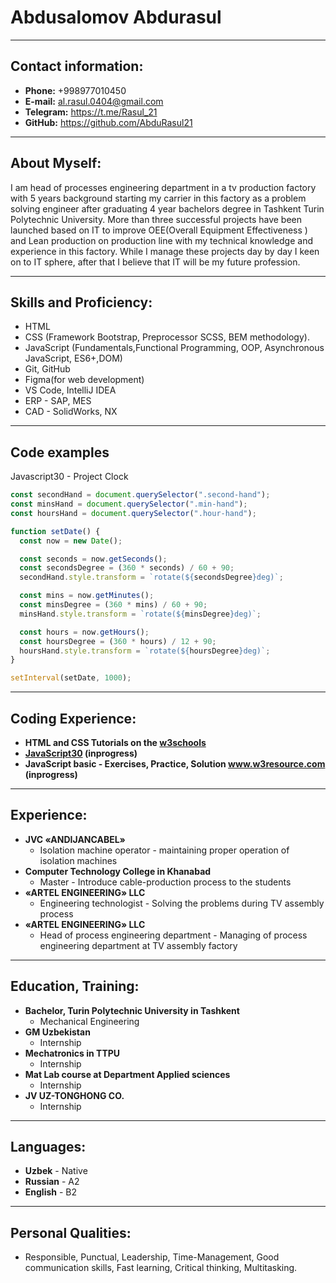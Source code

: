 # Abdusalomov Abdurasul
---
## Contact information:

- **Phone:** +998977010450
- **E-mail:**  al.rasul.0404@gmail.com
- **Telegram:** https://t.me/Rasul_21
- **GitHub:** https://github.com/AbduRasul21

---

## About Myself:

I am head of processes engineering department in a tv production factory with 5 years background starting my carrier in this factory as a problem solving engineer after graduating 4 year bachelors degree in Tashkent Turin Polytechnic University. More than three successful projects have been launched based on IT to improve OEE(Overall Equipment Effectiveness ) and Lean production on production line with my technical knowledge and experience in this factory. While I manage these projects day by day I keen on to IT sphere, after that I believe that IT will be my future profession.

---

## Skills and Proficiency: 

- HTML
- CSS (Framework Bootstrap, Preprocessor SCSS, BEM methodology).
- JavaScript (Fundamentals,Functional Programming, OOP, Asynchronous JavaScript, ES6+,DOM)
- Git, GitHub
- Figma(for web development)
- VS Code, IntelliJ IDEA
- ERP - SAP, MES
- CAD - SolidWorks, NX

___

## Code examples

Javascript30 - Project Clock
```JavaScript
const secondHand = document.querySelector(".second-hand");
const minsHand = document.querySelector(".min-hand");
const hoursHand = document.querySelector(".hour-hand");

function setDate() {
  const now = new Date();

  const seconds = now.getSeconds();
  const secondsDegree = (360 * seconds) / 60 + 90;
  secondHand.style.transform = `rotate(${secondsDegree}deg)`;

  const mins = now.getMinutes();
  const minsDegree = (360 * mins) / 60 + 90;
  minsHand.style.transform = `rotate(${minsDegree}deg)`;

  const hours = now.getHours();
  const hoursDegree = (360 * hours) / 12 + 90;
  hoursHand.style.transform = `rotate(${hoursDegree}deg)`;
}

setInterval(setDate, 1000);
```
___
## Coding Experience:
- **HTML and CSS Tutorials on the [w3schools]()**
- **[JavaScript30](https://javascript30.com/) (inprogress)**
- **JavaScript basic - Exercises, Practice, Solution www.w3resource.com (inprogress)**
___
## Experience:

- **JVC «ANDIJANCABEL»**
    - Isolation machine operator - maintaining proper operation of isolation machines
- **Computer Technology College in Khanabad**
    - Master - Introduce cable-production process to the students
- **«ARTEL ENGINEERING» LLC**
    - Engineering technologist - Solving the problems during TV assembly process
- **«ARTEL ENGINEERING» LLC**
    - Head of process engineering department - Managing of process engineering department at TV assembly factory

___

## Education, Training:
- **Bachelor, Turin Polytechnic University in Tashkent**
    - Mechanical Engineering
- **GM Uzbekistan**
    - Internship
- **Mechatronics in TTPU**
    - Internship
- **Mat Lab course at Department Applied sciences**
    - Internship
- **JV UZ-TONGHONG CO.**
    - Internship

---

## Languages:

- **Uzbek** - Native
- **Russian** - A2
- **English** - B2
---

## Personal Qualities:   
- Responsible, Punctual, Leadership, Time-Management, Good communication skills, Fast learning, Critical thinking, Multitasking.
